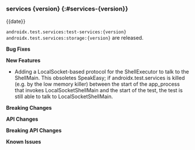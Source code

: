 ### services {version} {:#services-{version}}

{{date}}

`androidx.test.services:test-services:{version}` `androidx.test.services:storage:{version}` are released.

**Bug Fixes**

**New Features**

* Adding a LocalSocket-based protocol for the ShellExecutor to talk to the
  ShellMain. This obsoletes SpeakEasy; if androidx.test.services is killed
  (e.g. by the low memory killer) between the start of the app_process that
  invokes LocalSocketShellMain and the start of the test, the test is still able
  to talk to LocalSocketShellMain.

**Breaking Changes**

**API Changes**

**Breaking API Changes**

**Known Issues**
